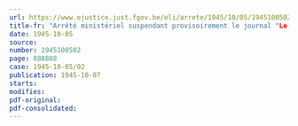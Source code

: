 ```yaml
---
url: https://www.ejustice.just.fgov.be/eli/arrete/1945/10/05/1945100502/justel
title-fr: "Arrêté ministériel suspendant provisoirement le journal "Le Quotidien""
date: 1945-10-05
source:
number: 1945100502
page: 888888
case: 1945-10-05/02
publication: 1945-10-07
starts:
modifies:
pdf-original:
pdf-consolidated:
---
```


